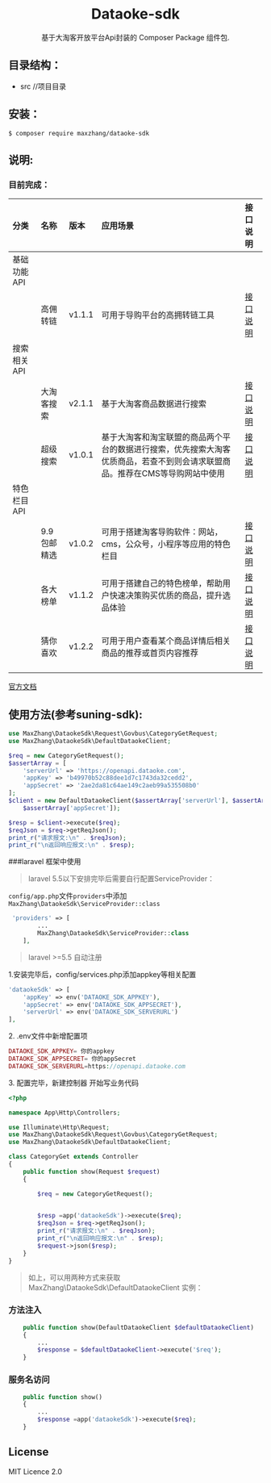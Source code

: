 <h1 align="center"> Dataoke-sdk</h1>

<p align="center"> 基于大淘客开放平台Api封装的 Composer Package 组件包.</p>

## 目录结构：
- src //项目目录

## 安装：

```
$ composer require maxzhang/dataoke-sdk
```
## 说明:
### 目前完成：

| 分类 |名称  |版本 |应用场景|接口说明|
| :---- |:----  |:---- |:----|:----|
| 基础功能API |  | |||
|  | 高佣转链 | v1.1.1 |可用于导购平台的高拥转链工具|[接口说明](http://www.dataoke.com/pmc/api-d.html?id=7)|
| 搜索相关API |  |  |||
|  | 大淘客搜索 | v2.1.1 |基于大淘客商品数据进行搜索|[接口说明](http://www.dataoke.com/pmc/api-d.html?id=9)|
|  | 超级搜索 | v1.0.1 |基于大淘客和淘宝联盟的商品两个平台的数据进行搜索，优先搜索大淘客优质商品，若查不到则会请求联盟商品。推荐在CMS等导购网站中使用|[接口说明](http://www.dataoke.com/pmc/api-d.html?id=14)|
| 特色栏目API |  |  |||
|  | 9.9包邮精选 | v1.0.2 |可用于搭建淘客导购软件：网站，cms，公众号，小程序等应用的特色栏目|[接口说明](http://www.dataoke.com/pmc/api-d.html?id=15)|
|  | 各大榜单 | v1.1.2 |可用于搭建自己的特色榜单，帮助用户快速决策购买优质的商品，提升选品体验|[接口说明](http://www.dataoke.com/pmc/api-d.html?id=6)|
|  | 猜你喜欢 | v1.2.2 |可用于用户查看某个商品详情后相关商品的推荐或首页内容推荐|[接口说明](http://www.dataoke.com/pmc/api-d.html?id=16)|



[官方文档](http://www.dataoke.com/pmc/api-market.html)


## 使用方法(参考suning-sdk):
```php
use MaxZhang\DataokeSdk\Request\Govbus\CategoryGetRequest;
use MaxZhang\DataokeSdk\DefaultDataokeClient;
```
```php
$req = new CategoryGetRequest();
$assertArray = [
    'serverUrl' => 'https://openapi.dataoke.com',
    'appKey' => 'b49970b52c88dee1d7c1743da32cedd2',
    'appSecret' => '2ae2da81c64ae149c2aeb99a535508b0'
];
$client = new DefaultDataokeClient($assertArray['serverUrl'], $assertArray['appKey'],
    $assertArray['appSecret']);

$resp = $client->execute($req);
$reqJson = $req->getReqJson();
print_r("请求报文:\n" . $reqJson);
print_r("\n返回响应报文:\n" . $resp);

```
###laravel 框架中使用


>laravel 5.5以下安排完毕后需要自行配置ServiceProvider：

`config/app.php`文件`providers`中添加
`MaxZhang\DataokeSdk\ServiceProvider::class`
```php
 'providers' => [
        ...
        MaxZhang\DataokeSdk\ServiceProvider::class
    ],
```
>laravel >=5.5 自动注册


<p>1.安装完毕后，config/services.php添加appkey等相关配置</p>

```php
'dataokeSdk' => [
    'appKey' => env('DATAOKE_SDK_APPKEY'),
    'appSecret' => env('DATAOKE_SDK_APPSECRET'),
    'serverUrl' => env('DATAOKE_SDK_SERVERURL')    
],
```
<p>2. .env文件中新增配置项</p>

```php
DATAOKE_SDK_APPKEY= 你的appkey
DATAOKE_SDK_APPSECRET= 你的appSecret
DATAOKE_SDK_SERVERURL=https://openapi.dataoke.com
```
<p>3. 配置完毕，新建控制器 开始写业务代码</p>

```php
<?php

namespace App\Http\Controllers;

use Illuminate\Http\Request;
use MaxZhang\DataokeSdk\Request\Govbus\CategoryGetRequest;
use MaxZhang\DataokeSdk\DefaultDataokeClient;

class CategoryGet extends Controller
{
    public function show(Request $request)
    {

        $req = new CategoryGetRequest();

        
        $resp =app('dataokeSdk')->execute($req);
        $reqJson = $req->getReqJson();
        print_r("请求报文:\n" . $reqJson);
        print_r("\n返回响应报文:\n" . $resp);
        $request->json($resp);
    }
}
```
>如上，可以用两种方式来获取 MaxZhang\DataokeSdk\DefaultDataokeClient 实例：

### 方法注入
```php
    public function show(DefaultDataokeClient $defaultDataokeClient) 
    {
        ...
        $response = $defaultDataokeClient->execute('$req');
    }
```
### 服务名访问
```php
    public function show() 
    {
        ...
        $response =app('dataokeSdk')->execute($req);
    }
```
## License

MIT Licence 2.0